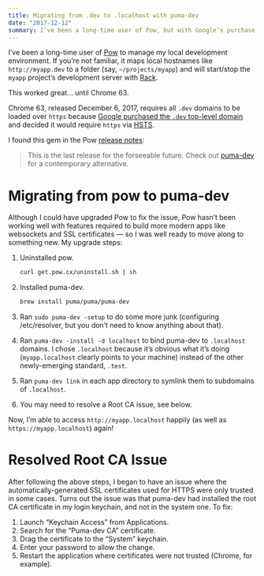 ```yaml
---
title: Migrating from .dev to .localhost with puma-dev
date: "2017-12-12"
summary: I’ve been a long-time user of Pow, but with Google’s purchase of the .dev top-level domain, I’m in search of a new way of running Rack-compatible local applications. I’ve found puma-dev to work well over the new top-level domain of .localhost.
---
```


I’ve been a long-time user of [Pow](http://pow.cx) to manage my local development environment. If you’re not familiar, it maps local hostnames like `http://myapp.dev` to a folder (say, `~/projects/myapp`) and will start/stop the `myapp` project’s development server with [Rack](https://rack.github.io/).

<p class="lede">This worked great… until Chrome 63.</p>

Chrome 63, released December 6, 2017, requires all `.dev` domains to be loaded over `https` because <a href="https://icannwiki.org/.dev">Google purchased the `.dev` top-level domain</a> and decided it would require `https` via [HSTS](https://en.wikipedia.org/wiki/HTTP_Strict_Transport_Security).

I found this gem in the Pow [release notes](http://pow.cx/manual.html#section_6):

> This is the last release for the forseeable future. Check out [puma-dev](https://github.com/puma/puma-dev#readme) for a contemporary alternative.

# Migrating from pow to puma-dev

Although I could have upgraded Pow to fix the issue, Pow hasn’t been working well with features required to build more modern apps like websockets and SSL certificates — so I was well ready to move along to something new. My upgrade steps:

1. Uninstalled pow.

    ```bash
    curl get.pow.cx/uninstall.sh | sh
    ```
2. Installed puma-dev.

    ```bash
    brew install puma/puma/puma-dev
    ```
3. Ran `sudo puma-dev -setup` to do some more junk (configuring /etc/resolver, but you don’t need to know anything about that).
4. Ran `puma-dev -install -d localhost` to bind puma-dev to `.localhost` domains. I chose `.localhost` because it’s obvious what it’s doing (`myapp.localhost` clearly points to your machine) instead of the other newly-emerging standard, `.test`.
5. Ran `puma-dev link` in each app directory to symlink them to subdomains of `.localhost`.
6. You may need to resolve a Root CA issue, see below.

Now, I’m able to access `http://myapp.localhost` happily (as well as `https://myapp.localhost`) again!

# Resolved Root CA Issue

After following the above steps, I began to have an issue where the automatically-generated SSL certificates used for HTTPS were only trusted in some cases. Turns out the issue was that puma-dev had installed the root CA certificate in my login keychain, and not in the system one. To fix:

1. Launch “Keychain Access” from Applications.
2. Search for the “Puma-dev CA” certificate.
3. Drag the certificate to the “System” keychain.
4. Enter your password to allow the change.
5. Restart the application where certificates were not trusted (Chrome, for example).
